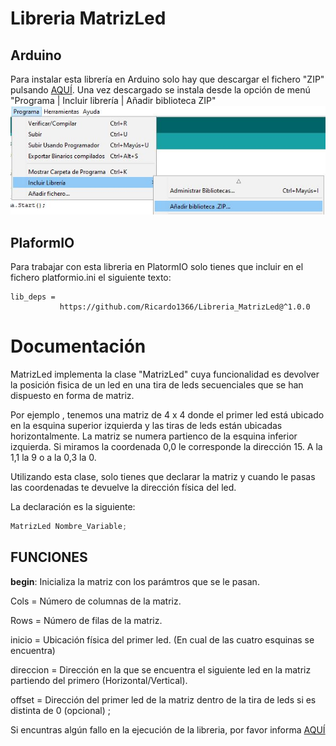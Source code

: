 Libreria MatrizLed
=======================
Arduino
-------
Para instalar esta librería en Arduino solo hay que descargar el fichero "ZIP" pulsando [AQUÍ](https://github.com/Ricardo1366/Libreria_MatrizLed/archive/refs/heads/master.zip). Una vez descargado se instala desde la opción de menú "Programa | Incluir librería | Añadir biblioteca ZIP"
![Instalar librería ZIP](https://github.com/AsociacionMakerAlicante/MakAlc_Alarma/raw/master/test/Instalar_Libreria_Zip.JPG)

PlaformIO
---------
Para trabajar con esta libreria en PlatormIO solo tienes que incluir en el fichero platformio.ini el siguiente texto:
```text
lib_deps =
           https://github.com/Ricardo1366/Libreria_MatrizLed@^1.0.0
```
Documentación
=============
MatrizLed implementa la clase "MatrizLed" cuya funcionalidad es devolver la posición fisica de un led en una tira de leds secuenciales que se han dispuesto en forma de matriz.

Por ejemplo , tenemos una matriz de 4 x 4 donde el primer led está ubicado en la esquina superior izquierda y las tiras de leds están ubicadas horizontalmente. La matriz se numera partienco de la esquina inferior izquierda.
Si miramos la coordenada 0,0 le corresponde la dirección 15. A la 1,1 la 9 o a la 0,3 la 0.

Utilizando esta clase, solo tienes que declarar la matriz y cuando le pasas las coordenadas te devuelve la dirección física del led.

La declaración es la siguiente:
```cpp
MatrizLed Nombre_Variable;
```

FUNCIONES
---------
__begin__: Inicializa la matriz con los parámtros que se le pasan.

Cols = Número de columnas de la matriz.

Rows = Número de filas de la matriz.

inicio = Ubicación física del primer led. (En cual de las cuatro esquinas se encuentra)

direccion = Dirección en la que se encuentra el siguiente led en la matriz partiendo del primero (Horizontal/Vertical).

offset = Dirección del primer led de la matriz dentro de la tira de leds si es distinta de 0 (opcional) ;


Si encuntras algún fallo en la ejecución de la libreria, por favor informa [AQUÍ](mailto:ricardomakeralicante@gmail.com)
